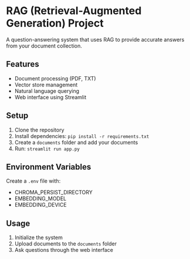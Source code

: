 # RAG (Retrieval-Augmented Generation) Project

A question-answering system that uses RAG to provide accurate answers from your document collection.

## Features
- Document processing (PDF, TXT)
- Vector store management
- Natural language querying
- Web interface using Streamlit

## Setup
1. Clone the repository
2. Install dependencies: `pip install -r requirements.txt`
3. Create a `documents` folder and add your documents
4. Run: `streamlit run app.py`

## Environment Variables
Create a `.env` file with:
- CHROMA_PERSIST_DIRECTORY
- EMBEDDING_MODEL
- EMBEDDING_DEVICE

## Usage
1. Initialize the system
2. Upload documents to the `documents` folder
3. Ask questions through the web interface
